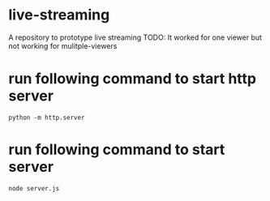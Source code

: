 # live-streaming
A repository to prototype live streaming 
TODO: It worked for one viewer but not working for mulitple-viewers

# run following command to start http server
` python -m http.server `

# run following command to start server 
`node server.js` 
